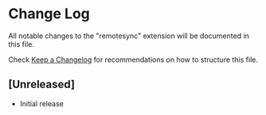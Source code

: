 # Change Log
All notable changes to the "remotesync" extension will be documented in this file.

Check [Keep a Changelog](http://keepachangelog.com/) for recommendations on how to structure this file.

## [Unreleased]
- Initial release